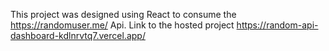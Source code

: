 This project was designed using React to consume the https://randomuser.me/  Api.
Link to the hosted project https://random-api-dashboard-kdlnrvtq7.vercel.app/
